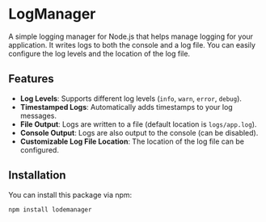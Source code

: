 # LogManager

A simple logging manager for Node.js that helps manage logging for your application. It writes logs to both the console and a log file. You can easily configure the log levels and the location of the log file.

## Features

- **Log Levels**: Supports different log levels (`info`, `warn`, `error`, `debug`).
- **Timestamped Logs**: Automatically adds timestamps to your log messages.
- **File Output**: Logs are written to a file (default location is `logs/app.log`).
- **Console Output**: Logs are also output to the console (can be disabled).
- **Customizable Log File Location**: The location of the log file can be configured.

## Installation

You can install this package via npm:

```bash
npm install lodemanager
```